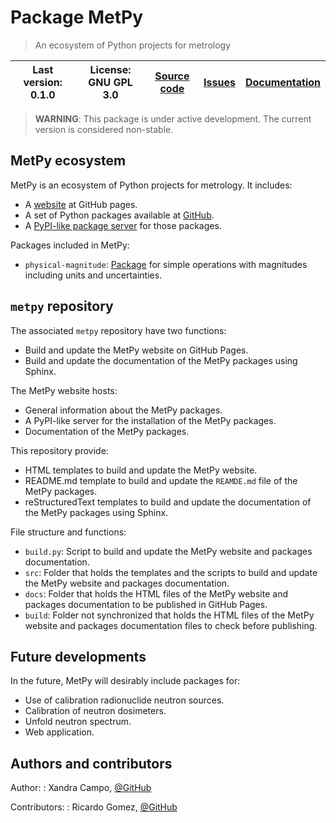 # Package MetPy

> An ecosystem of Python projects for metrology

| **Last version: 0.1.0** | **License: GNU GPL 3.0** | [Source code](https://github.com/xandratxan/metpy/) | [Issues](https://github.com/xandratxan/metpy/issues/) | [Documentation](https://github.com/xandratxan/metpy#readme) |
|-------------------------|--------------------------|-----------------------------------------------------|-------------------------------------------------------|-------------------------------------------------------------|

> **WARNING**: This package is under active development. The current version is considered non-stable.

## MetPy ecosystem

MetPy is an ecosystem of Python projects for metrology. 
It includes:
- A [website](https://xandratxan.github.io/metpy/index.html) at GitHub pages.
- A set of Python packages available at [GitHub](https://xandratxan.github.io/).
- A [PyPI-like package server](https://xandratxan.github.io/metpy/server/index.html) for those packages. 

Packages included in MetPy:
- `physical-magnitude`: [Package](https://xandratxan.github.io/metpy/packages/magnitude.html) for simple operations with magnitudes including units and uncertainties.

## `metpy` repository

The associated `metpy` repository have two functions:
- Build and update the MetPy website on GitHub Pages.
- Build and update the documentation of the MetPy packages using Sphinx.

The MetPy website hosts:
- General information about the MetPy packages.
- A PyPI-like server for the installation of the MetPy packages.
- Documentation of the MetPy packages.

This repository provide:
- HTML templates to build and update the MetPy website.  
- README.md template to build and update the `REAMDE.md` file of the MetPy packages.
- reStructuredText templates to build and update the documentation of the MetPy packages using Sphinx.

File structure and functions:
- `build.py`: Script to build and update the MetPy website and packages documentation.
- `src`: Folder that holds the templates and the scripts to build and update the MetPy website and packages documentation.
- `docs`: Folder that holds the HTML files of the MetPy website and packages documentation to be published in GitHub Pages.
- `build`: Folder not synchronized that holds the HTML files of the MetPy website and packages documentation files to check before publishing.

## Future developments

In the future, MetPy will desirably include packages for:
- Use of calibration radionuclide neutron sources.
- Calibration of neutron dosimeters.
- Unfold neutron spectrum.
- Web application.

## Authors and contributors

Author:
: Xandra Campo,
[@GitHub](https://github.com/xandratxan/)

Contributors:
: Ricardo Gomez,
[@GitHub](https://github.com/ricargoes/)
